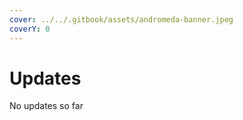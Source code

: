 ```yaml
---
cover: ../../.gitbook/assets/andromeda-banner.jpeg
coverY: 0
---
```


# Updates

No updates so far

```bash
```
